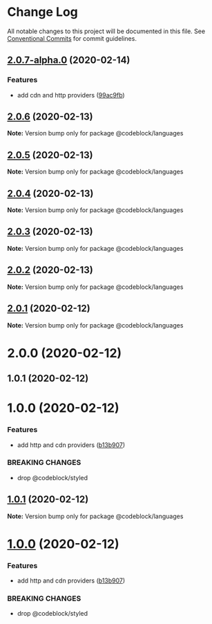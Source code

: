 # Change Log

All notable changes to this project will be documented in this file.
See [Conventional Commits](https://conventionalcommits.org) for commit guidelines.

## [2.0.7-alpha.0](https://github.com/codeblockjs/codeblock/compare/@codeblock/languages@2.0.6...@codeblock/languages@2.0.7-alpha.0) (2020-02-14)


### Features

* add cdn and http providers ([99ac9fb](https://github.com/codeblockjs/codeblock/commit/99ac9fb57c3cc2dbf0fd5540e2502967fdd239ae))





## [2.0.6](https://github.com/codeblockjs/codeblock/compare/@codeblock/languages@2.0.5...@codeblock/languages@2.0.6) (2020-02-13)

**Note:** Version bump only for package @codeblock/languages





## [2.0.5](https://github.com/codeblockjs/codeblock/compare/@codeblock/languages@2.0.4...@codeblock/languages@2.0.5) (2020-02-13)

**Note:** Version bump only for package @codeblock/languages





## [2.0.4](https://github.com/codeblockjs/codeblock/compare/@codeblock/languages@2.0.3...@codeblock/languages@2.0.4) (2020-02-13)

**Note:** Version bump only for package @codeblock/languages





## [2.0.3](https://github.com/codeblockjs/codeblock/compare/@codeblock/languages@2.0.2...@codeblock/languages@2.0.3) (2020-02-13)

**Note:** Version bump only for package @codeblock/languages





## [2.0.2](https://github.com/codeblockjs/codeblock/compare/@codeblock/languages@2.0.1...@codeblock/languages@2.0.2) (2020-02-13)

**Note:** Version bump only for package @codeblock/languages





## [2.0.1](https://github.com/codeblockjs/codeblock/compare/@codeblock/languages@2.0.0...@codeblock/languages@2.0.1) (2020-02-12)

**Note:** Version bump only for package @codeblock/languages





# 2.0.0 (2020-02-12)



## 1.0.1 (2020-02-12)



# 1.0.0 (2020-02-12)


### Features

* add http and cdn providers ([b13b907](https://github.com/codeblockjs/codeblock/commit/b13b9076ca2a0ddf637bc2e102da6490f6b66a2e))


### BREAKING CHANGES

* drop @codeblock/styled





## [1.0.1](https://github.com/codeblockjs/codeblock/compare/v1.0.0...v1.0.1) (2020-02-12)

**Note:** Version bump only for package @codeblock/languages





# [1.0.0](https://github.com/codeblockjs/codeblock/compare/v0.0.2...v1.0.0) (2020-02-12)


### Features

* add http and cdn providers ([b13b907](https://github.com/codeblockjs/codeblock/commit/b13b9076ca2a0ddf637bc2e102da6490f6b66a2e))


### BREAKING CHANGES

* drop @codeblock/styled
